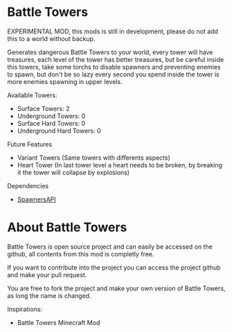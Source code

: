 # Battle Towers
EXPERIMENTAL MOD, this mods is still in development, please do not add this to a world without backup.

Generates dangerous Battle Towers to your world, every tower will have treasures, each level of the tower has better treasures, but be careful inside this towers, take some torchs to disable spawners and preventing enemies to spawn, but don't be so lazy every second you spend inside the tower is more enemies spawning in upper levels.

Available Towers:
- Surface Towers: 2
- Underground Towers: 0
- Surface Hard Towers: 0
- Underground Hard Towers: 0

Future Features
- Variant Towers (Same towers with differents aspects)
- Heart Tower (In last tower level a heart needs to be broken, by breaking it the tower will collapse by explosions)

Dependencies
- [SpawnersAPI](https://mods.vintagestory.at/show/mod/13092)

# About Battle Towers
Battle Towers is open source project and can easily be accessed on the github, all contents from this mod is completly free.

If you want to contribute into the project you can access the project github and make your pull request.

You are free to fork the project and make your own version of Battle Towers, as long the name is changed.

Inspirations:

- Battle Towers Minecraft Mod
